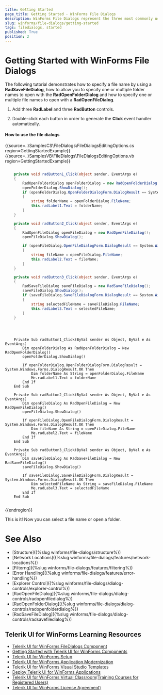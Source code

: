 ```yaml
---
title: Getting Started
page_title: Getting Started - WinForms File Dialogs
description: WinForms File Dialogs represent the three most commonly used file and folder manipulation dialogs
slug: winforms/file-dialogs/getting-started
tags: filedialogs, started
published: True
position: 2 
---
```


# Getting Started with WinForms File Dialogs 

The following tutorial demonstrates how to specify a file name by using a **RadSaveFileDialog**, how to allow you to specify one or multiple folder names to open with the **RadOpenFolderDialog** and how to specify one or multiple file names to open with a **RadOpenFileDialog**.

1. Add three **RadLabel** and three **RadButton** controls.

2. Double-click each button in order to generate the **Click** event handler automatically.

####  How to use the file dialogs

{{source=..\SamplesCS\FileDialogs\FileDialogsEditingOptions.cs region=GettingStartedExample}} 
{{source=..\SamplesVB\FileDialogs\FileDialogsEditingOptions.vb region=GettingStartedExample}}

````C#

	private void radButton1_Click(object sender, EventArgs e)
	{
		RadOpenFolderDialog openFolderDialog = new RadOpenFolderDialog();
		openFolderDialog.ShowDialog();
		if (openFolderDialog.OpenFolderDialogForm.DialogResult == System.Windows.Forms.DialogResult.OK)
		{
			string folderName = openFolderDialog.FileName;
			this.radLabel1.Text = folderName;
		}
	}

	private void radButton2_Click(object sender, EventArgs e)
	{
		RadOpenFileDialog openFileDialog = new RadOpenFileDialog();
		openFileDialog.ShowDialog();

		if (openFileDialog.OpenFileDialogForm.DialogResult == System.Windows.Forms.DialogResult.OK)
		{
			string fileName = openFileDialog.FileName;
			this.radLabel2.Text = fileName;
		}
	}

	private void radButton3_Click(object sender, EventArgs e)
	{
		RadSaveFileDialog saveFileDialog = new RadSaveFileDialog();
		saveFileDialog.ShowDialog();
		if (saveFileDialog.SaveFileDialogForm.DialogResult == System.Windows.Forms.DialogResult.OK)
		{
			string selectedFileName = saveFileDialog.FileName;
			this.radLabel3.Text = selectedFileName;
		}
	}
	
	
````
````VB.NET

	Private Sub radButton1_Click(ByVal sender As Object, ByVal e As EventArgs)
        Dim openFolderDialog As RadOpenFolderDialog = New RadOpenFolderDialog()
        openFolderDialog.ShowDialog()

        If openFolderDialog.OpenFolderDialogForm.DialogResult = System.Windows.Forms.DialogResult.OK Then
            Dim folderName As String = openFolderDialog.FileName
            Me.radLabel1.Text = folderName
        End If
    End Sub

    Private Sub radButton2_Click(ByVal sender As Object, ByVal e As EventArgs)
        Dim openFileDialog As RadOpenFileDialog = New RadOpenFileDialog()
        openFileDialog.ShowDialog()

        If openFileDialog.OpenFileDialogForm.DialogResult = System.Windows.Forms.DialogResult.OK Then
            Dim fileName As String = openFileDialog.FileName
            Me.radLabel2.Text = fileName
        End If
    End Sub

    Private Sub radButton3_Click(ByVal sender As Object, ByVal e As EventArgs)
        Dim saveFileDialog As RadSaveFileDialog = New RadSaveFileDialog()
        saveFileDialog.ShowDialog()

        If saveFileDialog.SaveFileDialogForm.DialogResult = System.Windows.Forms.DialogResult.OK Then
            Dim selectedFileName As String = saveFileDialog.FileName
            Me.radLabel3.Text = selectedFileName
        End If
    End Sub


````

{{endregion}} 

This is it! Now you can select a file name or open a folder.

# See Also

* [Structure]({%slug winforms/file-dialogs/structure%})
* [Network Locations]({%slug winforms/file-dialogs/features/network-locations%})
* [Filterng]({%slug winforms/file-dialogs/features/filtering%}) 
* [Error Handling]({%slug winforms/file-dialogs/features/error-handling%})
* [Explorer Control]({%slug winforms/file-dialogs/dialog-controls/explorer-control%})
* [RadOpenFileDialog]({%slug winforms/file-dialogs/dialog-controls/radopenfiledialog%})
* [RadOpenFolderDialog]({%slug winforms/file-dialogs/dialog-controls/radopenfolderdialog%})
* [RadSaveFileDialog]({%slug winforms/file-dialogs/dialog-controls/radsavefiledialog%})

## Telerik UI for WinForms Learning Resources
* [Telerik UI for WinForms FileDialogs Component](https://www.telerik.com/products/winforms/file-dialogs.aspx)
* [Getting Started with Telerik UI for WinForms Components](https://docs.telerik.com/devtools/winforms/getting-started/first-steps)
* [Telerik UI for WinForms Setup](https://docs.telerik.com/devtools/winforms/installation-and-upgrades/installing-on-your-computer)
* [Telerik UI for WinForms Application Modernization](https://docs.telerik.com/devtools/winforms/winforms-converter/overview)
* [Telerik UI for WinForms Visual Studio Templates](https://docs.telerik.com/devtools/winforms/visual-studio-integration/visual-studio-templates)
* [Deploy Telerik UI for WinForms Applications](https://docs.telerik.com/devtools/winforms/deployment-and-distribution/application-deployment)
* [Telerik UI for WinForms Virtual Classroom(Training Courses for Registered Users)](https://learn.telerik.com/learn/course/external/view/elearning/17/telerik-ui-for-winforms)
* [Telerik UI for WinForms License Agreement)](https://www.telerik.com/purchase/license-agreement/winforms-dlw-s)

